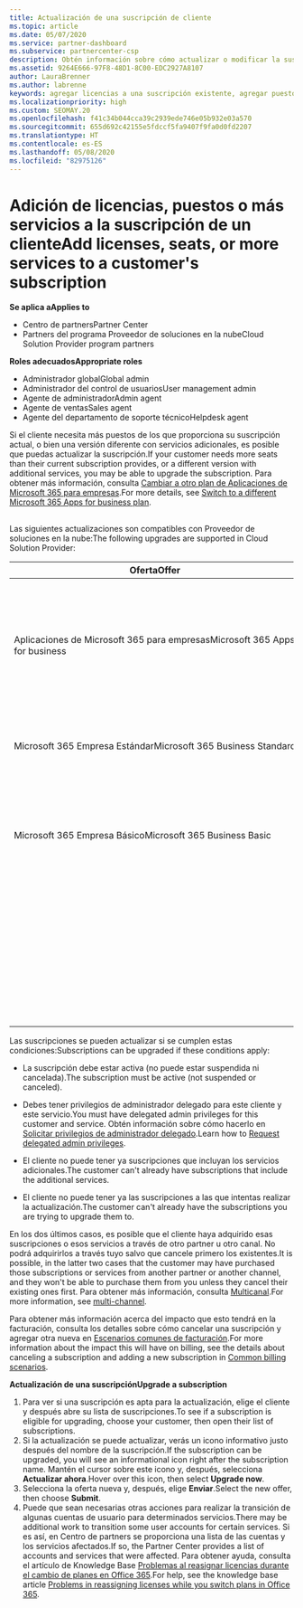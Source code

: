 ```yaml
---
title: Actualización de una suscripción de cliente
ms.topic: article
ms.date: 05/07/2020
ms.service: partner-dashboard
ms.subservice: partnercenter-csp
description: Obtén información sobre cómo actualizar o modificar la suscripción de un cliente. Agrega más licencias o más puestos, o bien cambia a otra versión con más servicios.
ms.assetid: 9264E666-97F8-48D1-8C00-EDC2927A8107
author: LauraBrenner
ms.author: labrenne
keywords: agregar licencias a una suscripción existente, agregar puestos a una suscripción existente, modificar una suscripción, cambiar una suscripción, adquirir más licencias para un cliente
ms.localizationpriority: high
ms.custom: SEOMAY.20
ms.openlocfilehash: f41c34b044cca39c2939ede746e05b932e03a570
ms.sourcegitcommit: 655d692c42155e5fdccf5fa9407f9fa0d0fd2207
ms.translationtype: HT
ms.contentlocale: es-ES
ms.lasthandoff: 05/08/2020
ms.locfileid: "82975126"
---
```

# <a name="add-licenses-seats-or-more-services-to-a-customers-subscription"></a><span data-ttu-id="8de91-105">Adición de licencias, puestos o más servicios a la suscripción de un cliente</span><span class="sxs-lookup"><span data-stu-id="8de91-105">Add licenses, seats, or more services to a customer's subscription</span></span>

<span data-ttu-id="8de91-106">**Se aplica a**</span><span class="sxs-lookup"><span data-stu-id="8de91-106">**Applies to**</span></span>

- <span data-ttu-id="8de91-107">Centro de partners</span><span class="sxs-lookup"><span data-stu-id="8de91-107">Partner Center</span></span>
- <span data-ttu-id="8de91-108">Partners del programa Proveedor de soluciones en la nube</span><span class="sxs-lookup"><span data-stu-id="8de91-108">Cloud Solution Provider program partners</span></span>

<span data-ttu-id="8de91-109">**Roles adecuados**</span><span class="sxs-lookup"><span data-stu-id="8de91-109">**Appropriate roles**</span></span>

- <span data-ttu-id="8de91-110">Administrador global</span><span class="sxs-lookup"><span data-stu-id="8de91-110">Global admin</span></span>
- <span data-ttu-id="8de91-111">Administrador del control de usuarios</span><span class="sxs-lookup"><span data-stu-id="8de91-111">User management admin</span></span>
- <span data-ttu-id="8de91-112">Agente de administrador</span><span class="sxs-lookup"><span data-stu-id="8de91-112">Admin agent</span></span>
- <span data-ttu-id="8de91-113">Agente de ventas</span><span class="sxs-lookup"><span data-stu-id="8de91-113">Sales agent</span></span>
- <span data-ttu-id="8de91-114">Agente del departamento de soporte técnico</span><span class="sxs-lookup"><span data-stu-id="8de91-114">Helpdesk agent</span></span>

<span data-ttu-id="8de91-115">Si el cliente necesita más puestos de los que proporciona su suscripción actual, o bien una versión diferente con servicios adicionales, es posible que puedas actualizar la suscripción.</span><span class="sxs-lookup"><span data-stu-id="8de91-115">If your customer needs more seats than their current subscription provides, or a different version with additional services, you may be able to upgrade the subscription.</span></span> <span data-ttu-id="8de91-116">Para obtener más información, consulta [Cambiar a otro plan de Aplicaciones de Microsoft 365 para empresas](https://go.microsoft.com/fwlink/p/?LinkId=723577).</span><span class="sxs-lookup"><span data-stu-id="8de91-116">For more details, see [Switch to a different Microsoft 365 Apps for business plan](https://go.microsoft.com/fwlink/p/?LinkId=723577).</span></span>

## <a href="" id="upgradesubscription"></a>


<span data-ttu-id="8de91-117">Las siguientes actualizaciones son compatibles con Proveedor de soluciones en la nube:</span><span class="sxs-lookup"><span data-stu-id="8de91-117">The following upgrades are supported in Cloud Solution Provider:</span></span>

<table>
<colgroup>
<col width="50%" />
<col width="50%" />
</colgroup>
<thead>
<tr class="header">
<th><span data-ttu-id="8de91-118">Oferta</span><span class="sxs-lookup"><span data-stu-id="8de91-118">Offer</span></span></th>
<th><span data-ttu-id="8de91-119">Actualizaciones posibles</span><span class="sxs-lookup"><span data-stu-id="8de91-119">Possible upgrades</span></span></th>
</tr>
</thead>
<tbody>
<tr class="odd">
<td><span data-ttu-id="8de91-120">Aplicaciones de Microsoft 365 para empresas</span><span class="sxs-lookup"><span data-stu-id="8de91-120">Microsoft 365 Apps for business</span></span></td>
<td><ul>
<li><span data-ttu-id="8de91-121">Microsoft 365 Empresa Premium¹</span><span class="sxs-lookup"><span data-stu-id="8de91-121">Microsoft 365 Business Premium¹</span></span></li>
<li><span data-ttu-id="8de91-122">Aplicaciones de Microsoft 365 para empresas</span><span class="sxs-lookup"><span data-stu-id="8de91-122">Microsoft 365 Apps for enterprise</span></span></li>
<li><span data-ttu-id="8de91-123">Office 365 Enterprise E3</span><span class="sxs-lookup"><span data-stu-id="8de91-123">Office 365 Enterprise E3</span></span></li>
<li><span data-ttu-id="8de91-124">Office 365 Enterprise E5</span><span class="sxs-lookup"><span data-stu-id="8de91-124">Office 365 Enterprise E5</span></span></li>
</ul></td>
</tr>
<tr class="even">
<td><span data-ttu-id="8de91-125">Microsoft 365 Empresa Estándar</span><span class="sxs-lookup"><span data-stu-id="8de91-125">Microsoft 365 Business Standard</span></span></td>
<td><ul>
<li><span data-ttu-id="8de91-126">Office 365 Enterprise E3</span><span class="sxs-lookup"><span data-stu-id="8de91-126">Office 365 Enterprise E3</span></span></li>
<li><span data-ttu-id="8de91-127">Office 365 Enterprise E5</span><span class="sxs-lookup"><span data-stu-id="8de91-127">Office 365 Enterprise E5</span></span></li>
</ul></td>
</tr>
<tr class="odd">
<td><span data-ttu-id="8de91-128">Microsoft 365 Empresa Básico</span><span class="sxs-lookup"><span data-stu-id="8de91-128">Microsoft 365 Business Basic</span></span></td>
<td><ul>
<li><span data-ttu-id="8de91-129">Microsoft 365 Empresa Estándar¹</span><span class="sxs-lookup"><span data-stu-id="8de91-129">Microsoft 365 Business Standard¹</span></span></li>
<li><span data-ttu-id="8de91-130">Office 365 Enterprise E1</span><span class="sxs-lookup"><span data-stu-id="8de91-130">Office 365 Enterprise E1</span></span></li>
<li><span data-ttu-id="8de91-131">Office 365 Enterprise E3</span><span class="sxs-lookup"><span data-stu-id="8de91-131">Office 365 Enterprise E3</span></span></li>
<li><span data-ttu-id="8de91-132">Office 365 Enterprise E5</span><span class="sxs-lookup"><span data-stu-id="8de91-132">Office 365 Enterprise E5</span></span></li>
</ul></td>
</tr>
<tr class="even">
<td></td>
<td><p><span data-ttu-id="8de91-133">¹ Las suscripciones Aplicaciones de Microsoft 365 para empresas India y Microsoft 365 Empresa Básico India pueden actualizarse a Microsoft 365 Empresa Estándar India, pero no a Microsoft 365 Empresa Estándar.</span><span class="sxs-lookup"><span data-stu-id="8de91-133">¹ Microsoft 365 Apps for business India and Microsoft 365 Business Basic India can be upgraded to Microsoft 365 Business Standard India, not to Microsoft 365 Business Standard.</span></span></p></td>
</tr>
</tbody>
</table>

<span data-ttu-id="8de91-134">Las suscripciones se pueden actualizar si se cumplen estas condiciones:</span><span class="sxs-lookup"><span data-stu-id="8de91-134">Subscriptions can be upgraded if these conditions apply:</span></span>

-   <span data-ttu-id="8de91-135">La suscripción debe estar activa (no puede estar suspendida ni cancelada).</span><span class="sxs-lookup"><span data-stu-id="8de91-135">The subscription must be active (not suspended or canceled).</span></span>

-   <span data-ttu-id="8de91-136">Debes tener privilegios de administrador delegado para este cliente y este servicio.</span><span class="sxs-lookup"><span data-stu-id="8de91-136">You must have delegated admin privileges for this customer and service.</span></span> <span data-ttu-id="8de91-137">Obtén información sobre cómo hacerlo en [Solicitar privilegios de administrador delegado](request-a-relationship-with-a-customer.md).</span><span class="sxs-lookup"><span data-stu-id="8de91-137">Learn how to [Request delegated admin privileges](request-a-relationship-with-a-customer.md).</span></span>

-   <span data-ttu-id="8de91-138">El cliente no puede tener ya suscripciones que incluyan los servicios adicionales.</span><span class="sxs-lookup"><span data-stu-id="8de91-138">The customer can't already have subscriptions that include the additional services.</span></span>

-   <span data-ttu-id="8de91-139">El cliente no puede tener ya las suscripciones a las que intentas realizar la actualización.</span><span class="sxs-lookup"><span data-stu-id="8de91-139">The customer can't already have the subscriptions you are trying to upgrade them to.</span></span>

<span data-ttu-id="8de91-140">En los dos últimos casos, es posible que el cliente haya adquirido esas suscripciones o esos servicios a través de otro partner u otro canal. No podrá adquirirlos a través tuyo salvo que cancele primero los existentes.</span><span class="sxs-lookup"><span data-stu-id="8de91-140">It is possible, in the latter two cases that the customer may have purchased those subscriptions or services from another partner or another channel, and they won't be able to purchase them from you unless they cancel their existing ones first.</span></span> <span data-ttu-id="8de91-141">Para obtener más información, consulta [Multicanal](multichannel.md).</span><span class="sxs-lookup"><span data-stu-id="8de91-141">For more information, see [multi-channel](multichannel.md).</span></span>

<span data-ttu-id="8de91-142">Para obtener más información acerca del impacto que esto tendrá en la facturación, consulta los detalles sobre cómo cancelar una suscripción y agregar otra nueva en [Escenarios comunes de facturación](common-billing-scenarios.md).</span><span class="sxs-lookup"><span data-stu-id="8de91-142">For more information about the impact this will have on billing, see the details about canceling a subscription and adding a new subscription in [Common billing scenarios](common-billing-scenarios.md).</span></span>

<span data-ttu-id="8de91-143">**Actualización de una suscripción**</span><span class="sxs-lookup"><span data-stu-id="8de91-143">**Upgrade a subscription**</span></span>

1.  <span data-ttu-id="8de91-144">Para ver si una suscripción es apta para la actualización, elige el cliente y después abre su lista de suscripciones.</span><span class="sxs-lookup"><span data-stu-id="8de91-144">To see if a subscription is eligible for upgrading, choose your customer, then open their list of subscriptions.</span></span>
2.  <span data-ttu-id="8de91-145">Si la actualización se puede actualizar, verás un icono informativo justo después del nombre de la suscripción.</span><span class="sxs-lookup"><span data-stu-id="8de91-145">If the subscription can be upgraded, you will see an informational icon right after the subscription name.</span></span> <span data-ttu-id="8de91-146">Mantén el cursor sobre este icono y, después, selecciona **Actualizar ahora**.</span><span class="sxs-lookup"><span data-stu-id="8de91-146">Hover over this icon, then select **Upgrade now**.</span></span>
3.  <span data-ttu-id="8de91-147">Selecciona la oferta nueva y, después, elige **Enviar**.</span><span class="sxs-lookup"><span data-stu-id="8de91-147">Select the new offer, then choose **Submit**.</span></span>
4.  <span data-ttu-id="8de91-148">Puede que sean necesarias otras acciones para realizar la transición de algunas cuentas de usuario para determinados servicios.</span><span class="sxs-lookup"><span data-stu-id="8de91-148">There may be additional work to transition some user accounts for certain services.</span></span> <span data-ttu-id="8de91-149">Si es así, en Centro de partners se proporciona una lista de las cuentas y los servicios afectados.</span><span class="sxs-lookup"><span data-stu-id="8de91-149">If so, the Partner Center provides a list of accounts and services that were affected.</span></span> <span data-ttu-id="8de91-150">Para obtener ayuda, consulta el artículo de Knowledge Base [Problemas al reasignar licencias durante el cambio de planes en Office 365](https://go.microsoft.com/fwlink/p/?LinkId=723576).</span><span class="sxs-lookup"><span data-stu-id="8de91-150">For help, see the knowledge base article [Problems in reassigning licenses while you switch plans in Office 365](https://go.microsoft.com/fwlink/p/?LinkId=723576).</span></span>

 

 



